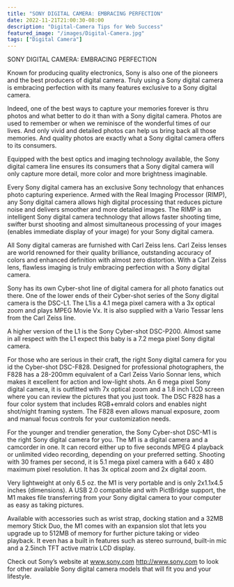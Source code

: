 ```yaml
---
title: "SONY DIGITAL CAMERA: EMBRACING PERFECTION"
date: 2022-11-21T21:00:30-08:00
description: "Digital-Camera Tips for Web Success"
featured_image: "/images/Digital-Camera.jpg"
tags: ["Digital Camera"]
---
```


SONY DIGITAL CAMERA: EMBRACING PERFECTION

Known for producing quality electronics, Sony is also one of the pioneers and the best producers of digital camera. Truly using a Sony digital camera is embracing perfection with its many features exclusive to a Sony digital camera. 

Indeed, one of the best ways to capture your memories forever is thru photos and what better to do it than with a Sony digital camera. Photos are used to remember or when we reminisce of the wonderful times of our lives. And only vivid and detailed photos can help us bring back all those memories. And quality photos are exactly what a Sony digital camera offers to its consumers.

Equipped with the best optics and imaging technology available, the Sony digital camera line ensures its consumers that a Sony digital camera will only capture more detail, more color and more brightness imaginable.

Every Sony digital camera has an exclusive Sony technology that enhances photo capturing experience. Armed with the Real Imaging Processor (RIMP), any Sony digital camera allows high digital processing that reduces picture noise and delivers smoother and more detailed images. The RIMP is an intelligent Sony digital camera technology that allows faster shooting time, swifter burst shooting and almost simultaneous processing of your images (enables immediate display of your image) for your Sony digital camera. 

All Sony digital cameras are furnished with Carl Zeiss lens. Carl Zeiss lenses are world renowned for their quality brilliance, outstanding accuracy of colors and enhanced definition with almost zero distortion. With a Carl Zeiss lens, flawless imaging is truly embracing perfection with a Sony digital camera. 

Sony has its own Cyber-shot line of digital camera for all photo fanatics out there. One of the lower ends of their Cyber-shot series of the Sony digital camera is the DSC-L1. The L1is a 4.1 mega pixel camera with a 3x optical zoom and plays MPEG Movie Vx. It is also supplied with a Vario Tessar lens from the Carl Zeiss line.

A higher version of the L1 is the Sony Cyber-shot DSC-P200. Almost same in all respect with the L1 expect this baby is a 7.2 mega pixel Sony digital camera.

For those who are serious in their craft, the right Sony digital camera for you id the Cyber-shot DSC-F828. Designed for professional photographers, the F828 has a 28-200mm equivalent of a Carl Zeiss Vario Sonnar lens, which makes it excellent for action and low-light shots. An 6 mega pixel Sony digital camera, it is outfitted with 7x optical zoom and a 1.8 inch LCD screen where you can review the pictures that you just took. The DSC F828 has a four color system that includes RGB+emrald colors and enables night shot/night framing system. The F828 even allows manual exposure, zoom and manual focus controls for your customization needs.

For the younger and trendier generation, the Sony Cyber-shot DSC-M1 is the right Sony digital camera for you. The M1 is a digital camera and a camcorder in one. It can record either up to five seconds MPEG 4 playback or unlimited video recording, depending on your preferred setting. Shooting with 30 frames per second, it is 5.1 mega pixel camera with a 640 x 480 maximum pixel resolution. It has 3x optical zoom and 2x digital zoom.

Very lightweight at only 6.5 oz. the M1 is very portable and is only 2x1.1x4.5 inches (dimensions). A USB 2.0 compatible and with PictBridge support, the M1 makes file transferring from your Sony digital camera to your computer as easy as taking pictures.

Available with accessories such as wrist strap, docking station and a 32MB memory Stick Duo, the M1 comes with an expansion slot that lets you upgrade up to 512MB of memory for further picture taking or video playback. It even has a built in features such as stereo surround, built-in mic and a 2.5inch TFT active matrix LCD display.

Check out Sony’s website at www.sony.com <http://www.sony.com> to look for other available Sony digital camera models that will fit you and your lifestyle.

